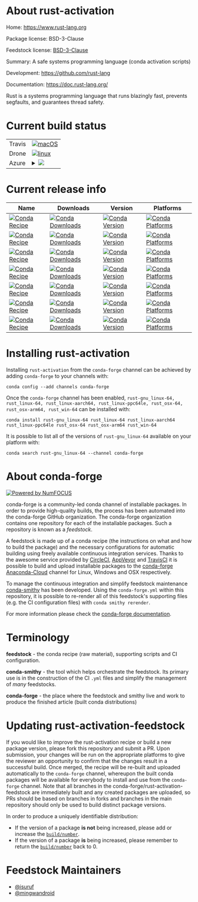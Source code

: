 About rust-activation
=====================

Home: https://www.rust-lang.org

Package license: BSD-3-Clause

Feedstock license: [BSD-3-Clause](https://github.com/conda-forge/rust-activation-feedstock/blob/master/LICENSE.txt)

Summary: A safe systems programming language (conda activation scripts)

Development: https://github.com/rust-lang

Documentation: https://doc.rust-lang.org/

Rust is a systems programming language that runs blazingly fast,
prevents segfaults, and guarantees thread safety.


Current build status
====================


<table><tr>
    <td>Travis</td>
    <td>
      <a href="https://travis-ci.com/conda-forge/rust-activation-feedstock">
        <img alt="macOS" src="https://img.shields.io/travis/com/conda-forge/rust-activation-feedstock/master.svg?label=macOS">
      </a>
    </td>
  </tr><tr>
    <td>Drone</td>
    <td>
      <a href="https://cloud.drone.io/conda-forge/rust-activation-feedstock">
        <img alt="linux" src="https://img.shields.io/drone/build/conda-forge/rust-activation-feedstock/master.svg?label=Linux">
      </a>
    </td>
  </tr>
    
  <tr>
    <td>Azure</td>
    <td>
      <details>
        <summary>
          <a href="https://dev.azure.com/conda-forge/feedstock-builds/_build/latest?definitionId=10833&branchName=master">
            <img src="https://dev.azure.com/conda-forge/feedstock-builds/_apis/build/status/rust-activation-feedstock?branchName=master">
          </a>
        </summary>
        <table>
          <thead><tr><th>Variant</th><th>Status</th></tr></thead>
          <tbody><tr>
              <td>linux_64_cross_target_platformlinux-64rust_archx86_64-unknown-linux-gnurust_arch_envX86_64_UNKNOWN_LINUX_GNUrust_default_ccx86_64-conda-linux-gnu-ccversion1.46.0</td>
              <td>
                <a href="https://dev.azure.com/conda-forge/feedstock-builds/_build/latest?definitionId=10833&branchName=master">
                  <img src="https://dev.azure.com/conda-forge/feedstock-builds/_apis/build/status/rust-activation-feedstock?branchName=master&jobName=linux&configuration=linux_64_cross_target_platformlinux-64rust_archx86_64-unknown-linux-gnurust_arch_envX86_64_UNKNOWN_LINUX_GNUrust_default_ccx86_64-conda-linux-gnu-ccversion1.46.0" alt="variant">
                </a>
              </td>
            </tr><tr>
              <td>linux_64_cross_target_platformlinux-64rust_archx86_64-unknown-linux-gnurust_arch_envX86_64_UNKNOWN_LINUX_GNUrust_default_ccx86_64-conda-linux-gnu-ccversion1.49.0.dev20201014</td>
              <td>
                <a href="https://dev.azure.com/conda-forge/feedstock-builds/_build/latest?definitionId=10833&branchName=master">
                  <img src="https://dev.azure.com/conda-forge/feedstock-builds/_apis/build/status/rust-activation-feedstock?branchName=master&jobName=linux&configuration=linux_64_cross_target_platformlinux-64rust_archx86_64-unknown-linux-gnurust_arch_envX86_64_UNKNOWN_LINUX_GNUrust_default_ccx86_64-conda-linux-gnu-ccversion1.49.0.dev20201014" alt="variant">
                </a>
              </td>
            </tr><tr>
              <td>linux_64_cross_target_platformlinux-aarch64rust_archaarch64-unknown-linux-gnurust_arch_envAARCH64_UNKNOWN_LINUX_GNUrust_default_ccaarch64-conda-linux-gnu-ccversion1.46.0</td>
              <td>
                <a href="https://dev.azure.com/conda-forge/feedstock-builds/_build/latest?definitionId=10833&branchName=master">
                  <img src="https://dev.azure.com/conda-forge/feedstock-builds/_apis/build/status/rust-activation-feedstock?branchName=master&jobName=linux&configuration=linux_64_cross_target_platformlinux-aarch64rust_archaarch64-unknown-linux-gnurust_arch_envAARCH64_UNKNOWN_LINUX_GNUrust_default_ccaarch64-conda-linux-gnu-ccversion1.46.0" alt="variant">
                </a>
              </td>
            </tr><tr>
              <td>linux_64_cross_target_platformlinux-aarch64rust_archaarch64-unknown-linux-gnurust_arch_envAARCH64_UNKNOWN_LINUX_GNUrust_default_ccaarch64-conda-linux-gnu-ccversion1.49.0.dev20201014</td>
              <td>
                <a href="https://dev.azure.com/conda-forge/feedstock-builds/_build/latest?definitionId=10833&branchName=master">
                  <img src="https://dev.azure.com/conda-forge/feedstock-builds/_apis/build/status/rust-activation-feedstock?branchName=master&jobName=linux&configuration=linux_64_cross_target_platformlinux-aarch64rust_archaarch64-unknown-linux-gnurust_arch_envAARCH64_UNKNOWN_LINUX_GNUrust_default_ccaarch64-conda-linux-gnu-ccversion1.49.0.dev20201014" alt="variant">
                </a>
              </td>
            </tr><tr>
              <td>linux_64_cross_target_platformlinux-ppc64lerust_archpowerpc64le-unknown-linux-gnurust_arch_envPOWERPC64LE_UNKNOWN_LINUX_GNUrust_default_ccpowerpc64le-conda-linux-gnu-ccversion1.46.0</td>
              <td>
                <a href="https://dev.azure.com/conda-forge/feedstock-builds/_build/latest?definitionId=10833&branchName=master">
                  <img src="https://dev.azure.com/conda-forge/feedstock-builds/_apis/build/status/rust-activation-feedstock?branchName=master&jobName=linux&configuration=linux_64_cross_target_platformlinux-ppc64lerust_archpowerpc64le-unknown-linux-gnurust_arch_envPOWERPC64LE_UNKNOWN_LINUX_GNUrust_default_ccpowerpc64le-conda-linux-gnu-ccversion1.46.0" alt="variant">
                </a>
              </td>
            </tr><tr>
              <td>linux_64_cross_target_platformlinux-ppc64lerust_archpowerpc64le-unknown-linux-gnurust_arch_envPOWERPC64LE_UNKNOWN_LINUX_GNUrust_default_ccpowerpc64le-conda-linux-gnu-ccversion1.49.0.dev20201014</td>
              <td>
                <a href="https://dev.azure.com/conda-forge/feedstock-builds/_build/latest?definitionId=10833&branchName=master">
                  <img src="https://dev.azure.com/conda-forge/feedstock-builds/_apis/build/status/rust-activation-feedstock?branchName=master&jobName=linux&configuration=linux_64_cross_target_platformlinux-ppc64lerust_archpowerpc64le-unknown-linux-gnurust_arch_envPOWERPC64LE_UNKNOWN_LINUX_GNUrust_default_ccpowerpc64le-conda-linux-gnu-ccversion1.49.0.dev20201014" alt="variant">
                </a>
              </td>
            </tr><tr>
              <td>linux_64_cross_target_platformosx-64rust_archx86_64-apple-darwinrust_arch_envX86_64_APPLE_DARWINrust_default_ccx86_64-apple-darwin13.4.0-clangversion1.46.0</td>
              <td>
                <a href="https://dev.azure.com/conda-forge/feedstock-builds/_build/latest?definitionId=10833&branchName=master">
                  <img src="https://dev.azure.com/conda-forge/feedstock-builds/_apis/build/status/rust-activation-feedstock?branchName=master&jobName=linux&configuration=linux_64_cross_target_platformosx-64rust_archx86_64-apple-darwinrust_arch_envX86_64_APPLE_DARWINrust_default_ccx86_64-apple-darwin13.4.0-clangversion1.46.0" alt="variant">
                </a>
              </td>
            </tr><tr>
              <td>linux_64_cross_target_platformosx-64rust_archx86_64-apple-darwinrust_arch_envX86_64_APPLE_DARWINrust_default_ccx86_64-apple-darwin13.4.0-clangversion1.49.0.dev20201014</td>
              <td>
                <a href="https://dev.azure.com/conda-forge/feedstock-builds/_build/latest?definitionId=10833&branchName=master">
                  <img src="https://dev.azure.com/conda-forge/feedstock-builds/_apis/build/status/rust-activation-feedstock?branchName=master&jobName=linux&configuration=linux_64_cross_target_platformosx-64rust_archx86_64-apple-darwinrust_arch_envX86_64_APPLE_DARWINrust_default_ccx86_64-apple-darwin13.4.0-clangversion1.49.0.dev20201014" alt="variant">
                </a>
              </td>
            </tr><tr>
              <td>linux_64_cross_target_platformosx-arm64rust_archaarch64-apple-darwinrust_arch_envAARCH64_APPLE_DARWINrust_default_ccarm64-apple-darwin20.0.0-clangversion1.46.0</td>
              <td>
                <a href="https://dev.azure.com/conda-forge/feedstock-builds/_build/latest?definitionId=10833&branchName=master">
                  <img src="https://dev.azure.com/conda-forge/feedstock-builds/_apis/build/status/rust-activation-feedstock?branchName=master&jobName=linux&configuration=linux_64_cross_target_platformosx-arm64rust_archaarch64-apple-darwinrust_arch_envAARCH64_APPLE_DARWINrust_default_ccarm64-apple-darwin20.0.0-clangversion1.46.0" alt="variant">
                </a>
              </td>
            </tr><tr>
              <td>linux_64_cross_target_platformosx-arm64rust_archaarch64-apple-darwinrust_arch_envAARCH64_APPLE_DARWINrust_default_ccarm64-apple-darwin20.0.0-clangversion1.49.0.dev20201014</td>
              <td>
                <a href="https://dev.azure.com/conda-forge/feedstock-builds/_build/latest?definitionId=10833&branchName=master">
                  <img src="https://dev.azure.com/conda-forge/feedstock-builds/_apis/build/status/rust-activation-feedstock?branchName=master&jobName=linux&configuration=linux_64_cross_target_platformosx-arm64rust_archaarch64-apple-darwinrust_arch_envAARCH64_APPLE_DARWINrust_default_ccarm64-apple-darwin20.0.0-clangversion1.49.0.dev20201014" alt="variant">
                </a>
              </td>
            </tr><tr>
              <td>linux_aarch64_version1.46.0</td>
              <td>
                <a href="https://dev.azure.com/conda-forge/feedstock-builds/_build/latest?definitionId=10833&branchName=master">
                  <img src="https://dev.azure.com/conda-forge/feedstock-builds/_apis/build/status/rust-activation-feedstock?branchName=master&jobName=linux&configuration=linux_aarch64_version1.46.0" alt="variant">
                </a>
              </td>
            </tr><tr>
              <td>linux_aarch64_version1.49.0.dev20201014</td>
              <td>
                <a href="https://dev.azure.com/conda-forge/feedstock-builds/_build/latest?definitionId=10833&branchName=master">
                  <img src="https://dev.azure.com/conda-forge/feedstock-builds/_apis/build/status/rust-activation-feedstock?branchName=master&jobName=linux&configuration=linux_aarch64_version1.49.0.dev20201014" alt="variant">
                </a>
              </td>
            </tr><tr>
              <td>linux_ppc64le_version1.46.0</td>
              <td>
                <a href="https://dev.azure.com/conda-forge/feedstock-builds/_build/latest?definitionId=10833&branchName=master">
                  <img src="https://dev.azure.com/conda-forge/feedstock-builds/_apis/build/status/rust-activation-feedstock?branchName=master&jobName=linux&configuration=linux_ppc64le_version1.46.0" alt="variant">
                </a>
              </td>
            </tr><tr>
              <td>linux_ppc64le_version1.49.0.dev20201014</td>
              <td>
                <a href="https://dev.azure.com/conda-forge/feedstock-builds/_build/latest?definitionId=10833&branchName=master">
                  <img src="https://dev.azure.com/conda-forge/feedstock-builds/_apis/build/status/rust-activation-feedstock?branchName=master&jobName=linux&configuration=linux_ppc64le_version1.49.0.dev20201014" alt="variant">
                </a>
              </td>
            </tr><tr>
              <td>osx_64_cross_target_platformosx-64rust_archx86_64-apple-darwinrust_arch_envX86_64_APPLE_DARWINrust_default_ccx86_64-apple-darwin13.4.0-clangversion1.46.0</td>
              <td>
                <a href="https://dev.azure.com/conda-forge/feedstock-builds/_build/latest?definitionId=10833&branchName=master">
                  <img src="https://dev.azure.com/conda-forge/feedstock-builds/_apis/build/status/rust-activation-feedstock?branchName=master&jobName=osx&configuration=osx_64_cross_target_platformosx-64rust_archx86_64-apple-darwinrust_arch_envX86_64_APPLE_DARWINrust_default_ccx86_64-apple-darwin13.4.0-clangversion1.46.0" alt="variant">
                </a>
              </td>
            </tr><tr>
              <td>osx_64_cross_target_platformosx-64rust_archx86_64-apple-darwinrust_arch_envX86_64_APPLE_DARWINrust_default_ccx86_64-apple-darwin13.4.0-clangversion1.49.0.dev20201014</td>
              <td>
                <a href="https://dev.azure.com/conda-forge/feedstock-builds/_build/latest?definitionId=10833&branchName=master">
                  <img src="https://dev.azure.com/conda-forge/feedstock-builds/_apis/build/status/rust-activation-feedstock?branchName=master&jobName=osx&configuration=osx_64_cross_target_platformosx-64rust_archx86_64-apple-darwinrust_arch_envX86_64_APPLE_DARWINrust_default_ccx86_64-apple-darwin13.4.0-clangversion1.49.0.dev20201014" alt="variant">
                </a>
              </td>
            </tr><tr>
              <td>osx_64_cross_target_platformosx-arm64rust_archaarch64-apple-darwinrust_arch_envAARCH64_APPLE_DARWINrust_default_ccarm64-apple-darwin20.0.0-clangversion1.46.0</td>
              <td>
                <a href="https://dev.azure.com/conda-forge/feedstock-builds/_build/latest?definitionId=10833&branchName=master">
                  <img src="https://dev.azure.com/conda-forge/feedstock-builds/_apis/build/status/rust-activation-feedstock?branchName=master&jobName=osx&configuration=osx_64_cross_target_platformosx-arm64rust_archaarch64-apple-darwinrust_arch_envAARCH64_APPLE_DARWINrust_default_ccarm64-apple-darwin20.0.0-clangversion1.46.0" alt="variant">
                </a>
              </td>
            </tr><tr>
              <td>osx_64_cross_target_platformosx-arm64rust_archaarch64-apple-darwinrust_arch_envAARCH64_APPLE_DARWINrust_default_ccarm64-apple-darwin20.0.0-clangversion1.49.0.dev20201014</td>
              <td>
                <a href="https://dev.azure.com/conda-forge/feedstock-builds/_build/latest?definitionId=10833&branchName=master">
                  <img src="https://dev.azure.com/conda-forge/feedstock-builds/_apis/build/status/rust-activation-feedstock?branchName=master&jobName=osx&configuration=osx_64_cross_target_platformosx-arm64rust_archaarch64-apple-darwinrust_arch_envAARCH64_APPLE_DARWINrust_default_ccarm64-apple-darwin20.0.0-clangversion1.49.0.dev20201014" alt="variant">
                </a>
              </td>
            </tr><tr>
              <td>win_64_version1.46.0</td>
              <td>
                <a href="https://dev.azure.com/conda-forge/feedstock-builds/_build/latest?definitionId=10833&branchName=master">
                  <img src="https://dev.azure.com/conda-forge/feedstock-builds/_apis/build/status/rust-activation-feedstock?branchName=master&jobName=win&configuration=win_64_version1.46.0" alt="variant">
                </a>
              </td>
            </tr><tr>
              <td>win_64_version1.49.0.dev20201014</td>
              <td>
                <a href="https://dev.azure.com/conda-forge/feedstock-builds/_build/latest?definitionId=10833&branchName=master">
                  <img src="https://dev.azure.com/conda-forge/feedstock-builds/_apis/build/status/rust-activation-feedstock?branchName=master&jobName=win&configuration=win_64_version1.49.0.dev20201014" alt="variant">
                </a>
              </td>
            </tr>
          </tbody>
        </table>
      </details>
    </td>
  </tr>
</table>

Current release info
====================

| Name | Downloads | Version | Platforms |
| --- | --- | --- | --- |
| [![Conda Recipe](https://img.shields.io/badge/recipe-rust--gnu_linux--64-green.svg)](https://anaconda.org/conda-forge/rust-gnu_linux-64) | [![Conda Downloads](https://img.shields.io/conda/dn/conda-forge/rust-gnu_linux-64.svg)](https://anaconda.org/conda-forge/rust-gnu_linux-64) | [![Conda Version](https://img.shields.io/conda/vn/conda-forge/rust-gnu_linux-64.svg)](https://anaconda.org/conda-forge/rust-gnu_linux-64) | [![Conda Platforms](https://img.shields.io/conda/pn/conda-forge/rust-gnu_linux-64.svg)](https://anaconda.org/conda-forge/rust-gnu_linux-64) |
| [![Conda Recipe](https://img.shields.io/badge/recipe-rust_linux--64-green.svg)](https://anaconda.org/conda-forge/rust_linux-64) | [![Conda Downloads](https://img.shields.io/conda/dn/conda-forge/rust_linux-64.svg)](https://anaconda.org/conda-forge/rust_linux-64) | [![Conda Version](https://img.shields.io/conda/vn/conda-forge/rust_linux-64.svg)](https://anaconda.org/conda-forge/rust_linux-64) | [![Conda Platforms](https://img.shields.io/conda/pn/conda-forge/rust_linux-64.svg)](https://anaconda.org/conda-forge/rust_linux-64) |
| [![Conda Recipe](https://img.shields.io/badge/recipe-rust_linux--aarch64-green.svg)](https://anaconda.org/conda-forge/rust_linux-aarch64) | [![Conda Downloads](https://img.shields.io/conda/dn/conda-forge/rust_linux-aarch64.svg)](https://anaconda.org/conda-forge/rust_linux-aarch64) | [![Conda Version](https://img.shields.io/conda/vn/conda-forge/rust_linux-aarch64.svg)](https://anaconda.org/conda-forge/rust_linux-aarch64) | [![Conda Platforms](https://img.shields.io/conda/pn/conda-forge/rust_linux-aarch64.svg)](https://anaconda.org/conda-forge/rust_linux-aarch64) |
| [![Conda Recipe](https://img.shields.io/badge/recipe-rust_linux--ppc64le-green.svg)](https://anaconda.org/conda-forge/rust_linux-ppc64le) | [![Conda Downloads](https://img.shields.io/conda/dn/conda-forge/rust_linux-ppc64le.svg)](https://anaconda.org/conda-forge/rust_linux-ppc64le) | [![Conda Version](https://img.shields.io/conda/vn/conda-forge/rust_linux-ppc64le.svg)](https://anaconda.org/conda-forge/rust_linux-ppc64le) | [![Conda Platforms](https://img.shields.io/conda/pn/conda-forge/rust_linux-ppc64le.svg)](https://anaconda.org/conda-forge/rust_linux-ppc64le) |
| [![Conda Recipe](https://img.shields.io/badge/recipe-rust_osx--64-green.svg)](https://anaconda.org/conda-forge/rust_osx-64) | [![Conda Downloads](https://img.shields.io/conda/dn/conda-forge/rust_osx-64.svg)](https://anaconda.org/conda-forge/rust_osx-64) | [![Conda Version](https://img.shields.io/conda/vn/conda-forge/rust_osx-64.svg)](https://anaconda.org/conda-forge/rust_osx-64) | [![Conda Platforms](https://img.shields.io/conda/pn/conda-forge/rust_osx-64.svg)](https://anaconda.org/conda-forge/rust_osx-64) |
| [![Conda Recipe](https://img.shields.io/badge/recipe-rust_osx--arm64-green.svg)](https://anaconda.org/conda-forge/rust_osx-arm64) | [![Conda Downloads](https://img.shields.io/conda/dn/conda-forge/rust_osx-arm64.svg)](https://anaconda.org/conda-forge/rust_osx-arm64) | [![Conda Version](https://img.shields.io/conda/vn/conda-forge/rust_osx-arm64.svg)](https://anaconda.org/conda-forge/rust_osx-arm64) | [![Conda Platforms](https://img.shields.io/conda/pn/conda-forge/rust_osx-arm64.svg)](https://anaconda.org/conda-forge/rust_osx-arm64) |
| [![Conda Recipe](https://img.shields.io/badge/recipe-rust_win--64-green.svg)](https://anaconda.org/conda-forge/rust_win-64) | [![Conda Downloads](https://img.shields.io/conda/dn/conda-forge/rust_win-64.svg)](https://anaconda.org/conda-forge/rust_win-64) | [![Conda Version](https://img.shields.io/conda/vn/conda-forge/rust_win-64.svg)](https://anaconda.org/conda-forge/rust_win-64) | [![Conda Platforms](https://img.shields.io/conda/pn/conda-forge/rust_win-64.svg)](https://anaconda.org/conda-forge/rust_win-64) |

Installing rust-activation
==========================

Installing `rust-activation` from the `conda-forge` channel can be achieved by adding `conda-forge` to your channels with:

```
conda config --add channels conda-forge
```

Once the `conda-forge` channel has been enabled, `rust-gnu_linux-64, rust_linux-64, rust_linux-aarch64, rust_linux-ppc64le, rust_osx-64, rust_osx-arm64, rust_win-64` can be installed with:

```
conda install rust-gnu_linux-64 rust_linux-64 rust_linux-aarch64 rust_linux-ppc64le rust_osx-64 rust_osx-arm64 rust_win-64
```

It is possible to list all of the versions of `rust-gnu_linux-64` available on your platform with:

```
conda search rust-gnu_linux-64 --channel conda-forge
```


About conda-forge
=================

[![Powered by NumFOCUS](https://img.shields.io/badge/powered%20by-NumFOCUS-orange.svg?style=flat&colorA=E1523D&colorB=007D8A)](http://numfocus.org)

conda-forge is a community-led conda channel of installable packages.
In order to provide high-quality builds, the process has been automated into the
conda-forge GitHub organization. The conda-forge organization contains one repository
for each of the installable packages. Such a repository is known as a *feedstock*.

A feedstock is made up of a conda recipe (the instructions on what and how to build
the package) and the necessary configurations for automatic building using freely
available continuous integration services. Thanks to the awesome service provided by
[CircleCI](https://circleci.com/), [AppVeyor](https://www.appveyor.com/)
and [TravisCI](https://travis-ci.com/) it is possible to build and upload installable
packages to the [conda-forge](https://anaconda.org/conda-forge)
[Anaconda-Cloud](https://anaconda.org/) channel for Linux, Windows and OSX respectively.

To manage the continuous integration and simplify feedstock maintenance
[conda-smithy](https://github.com/conda-forge/conda-smithy) has been developed.
Using the ``conda-forge.yml`` within this repository, it is possible to re-render all of
this feedstock's supporting files (e.g. the CI configuration files) with ``conda smithy rerender``.

For more information please check the [conda-forge documentation](https://conda-forge.org/docs/).

Terminology
===========

**feedstock** - the conda recipe (raw material), supporting scripts and CI configuration.

**conda-smithy** - the tool which helps orchestrate the feedstock.
                   Its primary use is in the construction of the CI ``.yml`` files
                   and simplify the management of *many* feedstocks.

**conda-forge** - the place where the feedstock and smithy live and work to
                  produce the finished article (built conda distributions)


Updating rust-activation-feedstock
==================================

If you would like to improve the rust-activation recipe or build a new
package version, please fork this repository and submit a PR. Upon submission,
your changes will be run on the appropriate platforms to give the reviewer an
opportunity to confirm that the changes result in a successful build. Once
merged, the recipe will be re-built and uploaded automatically to the
`conda-forge` channel, whereupon the built conda packages will be available for
everybody to install and use from the `conda-forge` channel.
Note that all branches in the conda-forge/rust-activation-feedstock are
immediately built and any created packages are uploaded, so PRs should be based
on branches in forks and branches in the main repository should only be used to
build distinct package versions.

In order to produce a uniquely identifiable distribution:
 * If the version of a package **is not** being increased, please add or increase
   the [``build/number``](https://conda.io/docs/user-guide/tasks/build-packages/define-metadata.html#build-number-and-string).
 * If the version of a package **is** being increased, please remember to return
   the [``build/number``](https://conda.io/docs/user-guide/tasks/build-packages/define-metadata.html#build-number-and-string)
   back to 0.

Feedstock Maintainers
=====================

* [@isuruf](https://github.com/isuruf/)
* [@mingwandroid](https://github.com/mingwandroid/)

